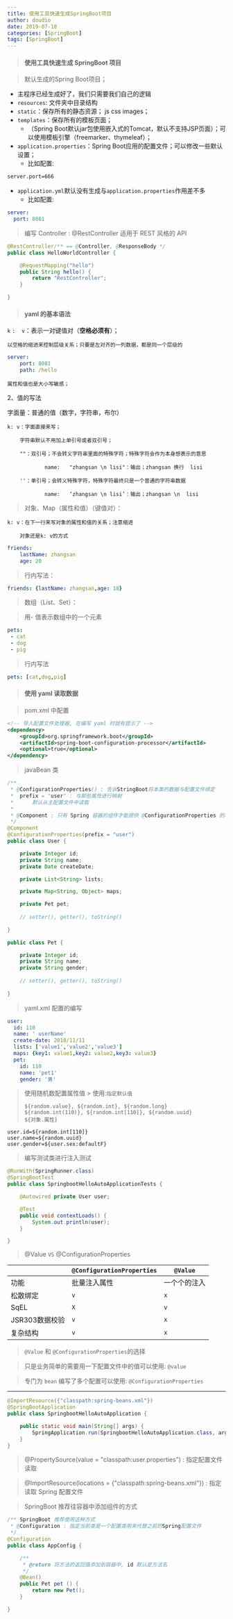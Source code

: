 ```yaml
---
title: 使用工具快速生成SpringBoot项目
author: doudio
date: 2019-07-18
categories: [SpringBoot]
tags: [SpringBoot]
---
```


> #### 使用工具快速生成 SpringBoot 项目

>  默认生成的Spring Boot项目；

- 主程序已经生成好了，我们只需要我们自己的逻辑
- `resources`: 文件夹中目录结构
- `static`：保存所有的静态资源； js css  images；
- `templates`：保存所有的模板页面；
  - （Spring Boot默认jar包使用嵌入式的Tomcat，默认不支持JSP页面）；可以使用模板引擎（freemarker、thymeleaf）；
- `application.properties`：Spring Boot应用的配置文件；可以修改一些默认设置；
  - 比如配置: 

```xml
server.port=666
```

- `application.yml`默认没有生成与`application.properties`作用差不多
  - 比如配置:

```yaml
server:
  port: 8081
```

> 编写 Controller : @RestController 适用于 REST 风格的 API

```java
@RestController/** == @Controller, @ResponseBody */
public class HelloWorldController {

    @RequestMapping("hello")
    public String hello() {
        return "RestController";
    }

}
```

> #### yaml 的基本语法

`k` `:` ` ` `v`：表示一对键值对（**空格必须有**）；

	以空格的缩进来控制层级关系；只要是左对齐的一列数据，都是同一个层级的

```yaml
server:
    port: 8081
    path: /hello
```

	属性和值也是大小写敏感；

2、值的写法

字面量：普通的值（数字，字符串，布尔）

	k: v：字面直接来写；
	
		字符串默认不用加上单引号或者双引号；
	
		""：双引号；不会转义字符串里面的特殊字符；特殊字符会作为本身想表示的意思
	
				name:   "zhangsan \n lisi"：输出；zhangsan 换行  lisi
	
		''：单引号；会转义特殊字符，特殊字符最终只是一个普通的字符串数据
	
				name:   ‘zhangsan \n lisi’：输出；zhangsan \n  lisi

>  对象、Map（属性和值）（键值对）：

	k: v：在下一行来写对象的属性和值的关系；注意缩进
	
		对象还是k: v的方式

```yaml
friends:
	lastName: zhangsan
    age: 20
```

>  行内写法：

```yaml
friends: {lastName: zhangsan,age: 18}
```

> 数组（List、Set）：

>  用- 值表示数组中的一个元素

```yaml
pets:
 - cat
 - dog
 - pig
```

>  行内写法

```yaml
pets: [cat,dog,pig]
```

> #### 使用 yaml 读取数据

> pom.xml 中配置

```xml
<!-- 导入配置文件处理器, 在编写 yaml 时就有提示了 -->
<dependency>
    <groupId>org.springframework.boot</groupId>
    <artifactId>spring-boot-configuration-processor</artifactId>
    <optional>true</optional>
</dependency>
```

> javaBean 类

```java
/**
 * @ConfigurationProperties() : 告诉StringBoot将本类的数据与配置文件绑定
 *  prefix = "user" : 与那些属性进行映射
 *		默认从主配置文件中读取	
 *
 * @Component : 只有 Spring 容器的组件才能提供 @ConfigurationProperties 的功能
 */
@Component
@ConfigurationProperties(prefix = "user")
public class User {

    private Integer id;
    private String name;
    private Date createDate;

    private List<String> lists;

    private Map<String, Object> maps;

    private Pet pet;
    
    // setter(), getter(), toString()
    
}
```

```java
public class Pet {

    private Integer id;
    private String name;
    private String gender;
    
    // setter(), getter(), toString()
	
}
```

> yaml.xml 配置的编写

```yaml
user:
  id: 110
  name: ' userName'
  create-date: 2018/11/11
  lists: ['value1','value2','value3']
  maps: {key1: value1,key2: value2,key3: value3}
  pet:
    id: 110
    name: 'pet1'
    gender: '男'
```

> 使用随机数配置属性值 > 使用:`指定默认值`
>
> ```text
> ${random.value}, ${random.int}, ${random.long}
> ${random.int(110)}, ${random.int[110]}, ${random.uuid}
> ${对象.属性}
> ```

```properties
user.id=${random.int[110]}
user.name=${random.uuid}
user.gender=${user.sex:defaultF}
```

> 编写测试类进行注入测试

```java
@RunWith(SpringRunner.class)
@SpringBootTest
public class SpringbootHelloAutoApplicationTests {

    @Autowired private User user;

    @Test
    public void contextLoads() {
        System.out.println(user);
    }

}
```

> @Value `VS` @ConfigurationProperties 

|                | `@ConfigurationProperties` | `@Value`     |
| -------------- | -------------------------- | ------------ |
| 功能           | 批量注入属性               | 一个个的注入 |
| 松散绑定       | `v`                        | `x`          |
| SqEL           | `X`                        | `v`          |
| JSR303数据校验 | `v`                        | `x`          |
| 复杂结构       | `v`                        | `x`          |

> `@Value` 和 `@ConfigurationProperties`的选择

> 只是业务简单的需要用一下配置文件中的值可以使用: `@value`

> 专门为 `bean` 编写了多个配置可以使用: `@ConfigurationProperties `

---

```java
@ImportResource({"classpath:spring-beans.xml"})
@SpringBootApplication
public class SpringbootHelloAutoApplication {

    public static void main(String[] args) {
        SpringApplication.run(SpringbootHelloAutoApplication.class, args);
    }
}
```

> @PropertySource(value = "classpath:user.properties") : 指定配置文件读取

> @ImportResource(locations = {"classpath:spring-beans.xml"}) : 指定读取 Spring 配置文件

> SpringBoot 推荐往容器中添加组件的方式

```java
/** SpringBoot 推荐使用这种方式
 * @Configuration : 指定当前类是一个配置类用来代替之前的Spring配置文件
 */
@Configuration
public class AppConfig {

    /**
     * @return 将方法的返回值添加到容器中, id 默认是方法名
     */
    @Bean()
    public Pet pet () {
        return new Pet();
    }

}
```


